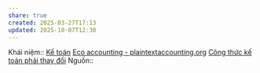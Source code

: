 ```yaml
---
share: true
created: 2025-03-27T17:13
updated: 2025-10-07T12:30
---
```

Khái niệm:: [Kế toán](../../../%CE%9E%20Kh%C3%A1i%20ni%E1%BB%87m/K%E1%BA%BF%20to%C3%A1n.md)
[Eco accounting - plaintextaccounting.org](https://plaintextaccounting.org/Eco-accounting#estimate-total-carbon-footprint)
[Công thức kế toán phải thay đổi](../../C%C3%A1c%20n%E1%BB%81n%20kinh%20t%E1%BA%BF%20thay%20th%E1%BA%BF/C%C3%B4ng%20th%E1%BB%A9c%20k%E1%BA%BF%20to%C3%A1n%20ph%E1%BA%A3i%20thay%20%C4%91%E1%BB%95i.md)
Nguồn:: 